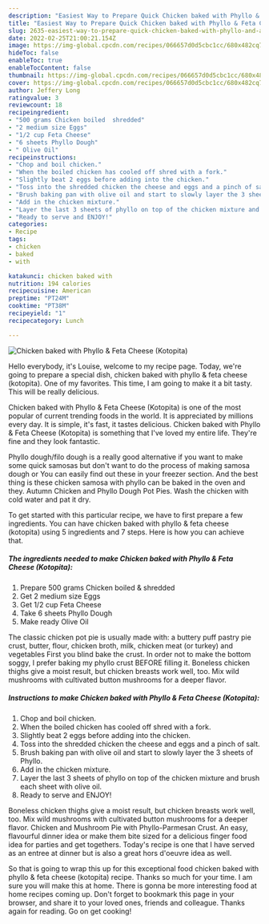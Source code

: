 ```yaml
---
description: "Easiest Way to Prepare Quick Chicken baked with Phyllo & Feta Cheese (Kotopita)"
title: "Easiest Way to Prepare Quick Chicken baked with Phyllo & Feta Cheese (Kotopita)"
slug: 2635-easiest-way-to-prepare-quick-chicken-baked-with-phyllo-and-amp-feta-cheese-kotopita
date: 2022-02-25T21:00:21.154Z
image: https://img-global.cpcdn.com/recipes/066657d0d5cbc1cc/680x482cq70/chicken-baked-with-phyllo-feta-cheese-kotopita-recipe-main-photo.jpg
hideToc: false
enableToc: true
enableTocContent: false
thumbnail: https://img-global.cpcdn.com/recipes/066657d0d5cbc1cc/680x482cq70/chicken-baked-with-phyllo-feta-cheese-kotopita-recipe-main-photo.jpg
cover: https://img-global.cpcdn.com/recipes/066657d0d5cbc1cc/680x482cq70/chicken-baked-with-phyllo-feta-cheese-kotopita-recipe-main-photo.jpg
author: Jeffery Long
ratingvalue: 3
reviewcount: 18
recipeingredient:
- "500 grams Chicken boiled  shredded"
- "2 medium size Eggs"
- "1/2 cup Feta Cheese"
- "6 sheets Phyllo Dough"
- " Olive Oil"
recipeinstructions:
- "Chop and boil chicken."
- "When the boiled chicken has cooled off shred with a fork."
- "Slightly beat 2 eggs before adding into the chicken."
- "Toss into the shredded chicken the cheese and eggs and a pinch of salt."
- "Brush baking pan with olive oil and start to slowly layer the 3 sheets of Phyllo."
- "Add in the chicken mixture."
- "Layer the last 3 sheets of phyllo on top of the chicken mixture and brush each sheet with olive oil."
- "Ready to serve and ENJOY!"
categories:
- Recipe
tags:
- chicken
- baked
- with

katakunci: chicken baked with 
nutrition: 194 calories
recipecuisine: American
preptime: "PT24M"
cooktime: "PT38M"
recipeyield: "1"
recipecategory: Lunch

---
```



![Chicken baked with Phyllo & Feta Cheese (Kotopita)](https://img-global.cpcdn.com/recipes/066657d0d5cbc1cc/680x482cq70/chicken-baked-with-phyllo-feta-cheese-kotopita-recipe-main-photo.jpg)

Hello everybody, it's Louise, welcome to my recipe page. Today, we're going to prepare a special dish, chicken baked with phyllo & feta cheese (kotopita). One of my favorites. This time, I am going to make it a bit tasty. This will be really delicious.

Chicken baked with Phyllo & Feta Cheese (Kotopita) is one of the most popular of current trending foods in the world. It is appreciated by millions every day. It is simple, it's fast, it tastes delicious. Chicken baked with Phyllo & Feta Cheese (Kotopita) is something that I've loved my entire life. They're fine and they look fantastic.

Phyllo dough/filo dough is a really good alternative if you want to make some quick samosas but don&#39;t want to do the process of making samosa dough or You can easily find out these in your freezer section. And the best thing is these chicken samosa with phyllo can be baked in the oven and they. Autumn Chicken and Phyllo Dough Pot Pies. Wash the chicken with cold water and pat it dry.


To get started with this particular recipe, we have to first prepare a few ingredients. You can have chicken baked with phyllo & feta cheese (kotopita) using 5 ingredients and 7 steps. Here is how you can achieve that.

<!--inarticleads1-->

##### The ingredients needed to make Chicken baked with Phyllo & Feta Cheese (Kotopita):

1. Prepare 500 grams Chicken boiled & shredded
1. Get 2 medium size Eggs
1. Get 1/2 cup Feta Cheese
1. Take 6 sheets Phyllo Dough
1. Make ready  Olive Oil


The classic chicken pot pie is usually made with: a buttery puff pastry pie crust, butter, flour, chicken broth, milk, chicken meat (or turkey) and vegetables First you blind bake the crust. In order not to make the bottom soggy, I prefer baking my phyllo crust BEFORE filling it. Boneless chicken thighs give a moist result, but chicken breasts work well, too. Mix wild mushrooms with cultivated button mushrooms for a deeper flavor. 

<!--inarticleads2-->

##### Instructions to make Chicken baked with Phyllo & Feta Cheese (Kotopita):

1. Chop and boil chicken.
1. When the boiled chicken has cooled off shred with a fork.
1. Slightly beat 2 eggs before adding into the chicken.
1. Toss into the shredded chicken the cheese and eggs and a pinch of salt.
1. Brush baking pan with olive oil and start to slowly layer the 3 sheets of Phyllo.
1. Add in the chicken mixture.
1. Layer the last 3 sheets of phyllo on top of the chicken mixture and brush each sheet with olive oil.
1. Ready to serve and ENJOY!

Boneless chicken thighs give a moist result, but chicken breasts work well, too. Mix wild mushrooms with cultivated button mushrooms for a deeper flavor. Chicken and Mushroom Pie with Phyllo-Parmesan Crust. An easy, flavourful dinner idea or make them bite sized for a delicious finger food idea for parties and get togethers. Today&#39;s recipe is one that I have served as an entree at dinner but is also a great hors d&#39;oeuvre idea as well. 

So that is going to wrap this up for this exceptional food chicken baked with phyllo & feta cheese (kotopita) recipe. Thanks so much for your time. I am sure you will make this at home. There is gonna be more interesting food at home recipes coming up. Don't forget to bookmark this page in your browser, and share it to your loved ones, friends and colleague. Thanks again for reading. Go on get cooking!

